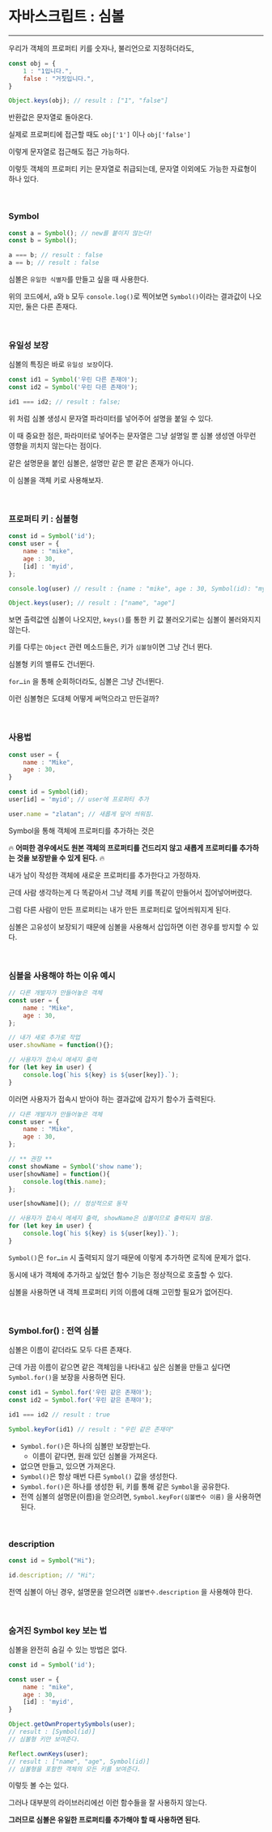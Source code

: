 # 자바스크립트 : 심볼

---

우리가 객체의 프로퍼티 키를 숫자나, 불리언으로 지정하더라도,

```jsx
const obj = {
	1 : "1입니다.",
	false : "거짓입니다.",
}

Object.keys(obj); // result : ["1", "false"]
```

반환값은 문자열로 돌아온다. 

실제로 프로퍼티에 접근할 때도 `obj['1']` 이나 `obj['false']` 

이렇게 문자열로 접근해도 접근 가능하다.

이렇듯 객체의 프로퍼티 키는 문자열로 취급되는데, 문자열 이외에도 가능한 자료형이 하나 있다.

<br>

### Symbol

```jsx
const a = Symbol(); // new를 붙이지 않는다!
const b = Symbol();

a === b; // result : false
a == b; // result : false
```

심볼은 `유일한 식별자`를 만들고 싶을 때 사용한다.

위의 코드에서, `a`와 `b` 모두 `console.log()`로 찍어보면 `Symbol()`이라는 결과값이 나오지만, 둘은 다른 존재다.

<br>

### 유일성 보장

심볼의 특징은 바로 `유일성 보장`이다.

```jsx
const id1 = Symbol('우린 다른 존재야');
const id2 = Symbol('우린 다른 존재야');

id1 === id2; // result : false;
```

위 처럼 심볼 생성시 문자열 파라미터를 넣어주어 설명을 붙일 수 있다.

이 때 중요한 점은, 파라미터로 넣어주는 문자열은 그냥 설명일 뿐 심볼 생성엔 아무런 영향을 끼치지 않는다는 점이다.

같은 설명문을 붙인 심볼은, 설명만 같은 뿐 같은 존재가 아니다.

이 심볼을 객체 키로 사용해보자.

<br>

### 프로퍼티 키 : 심볼형

```jsx
const id = Symbol('id');
const user = {
	name : "mike",
	age : 30,
	[id] : 'myid',
};

console.log(user) // result : {name : "mike", age : 30, Symbol(id): "myid"}

Object.keys(user); // result : ["name", "age"]
```

보면 출력값엔 심볼이 나오지만, `keys()`를 통한 키 값 불러오기로는 심볼이 불러와지지 않는다.

키를 다루는 `Object` 관련 메소드들은, 키가 `심볼형`이면 그냥 건너 뛴다.

심볼형 키의 밸류도 건너뛴다.

`for…in` 을 통해 순회하더라도, 심볼은 그냥 건너뛴다.

 이런 심볼형은 도대체 어떻게 써먹으라고 만든걸까?
 
 <br>

### 사용법

```jsx
const user = {
	name : "Mike",
	age : 30,
}

const id = Symbol(id);
user[id] = 'myid'; // user에 프로퍼티 추가

user.name = "zlatan"; // 새롭게 덮어 씌워짐.
```

Symbol을 통해 객체에 프로퍼티를 추가하는 것은

🔥 **어떠한 경우에서도 원본 객체의 프로퍼티를 건드리지 않고 새롭게 프로퍼티를 추가하는 것을 보장받을 수 있게 된다.** 🔥 

내가 남이 작성한 객체에 새로운 프로퍼티를 추가한다고 가정하자.

근데 사람 생각하는게 다 똑같아서 그냥 객체 키를 똑같이 만들어서 집어넣어버렸다.

그럼 다른 사람이 만든 프로퍼티는 내가 만든 프로퍼티로 덮어씌워지게 된다.

심볼은 고유성이 보장되기 때문에 심볼을 사용해서 삽입하면 이런 경우를 방지할 수 있다.

<br>

### 심볼을 사용해야 하는 이유 예시

```jsx
// 다른 개발자가 만들어놓은 객체
const user = {
	name : "Mike",
	age : 30,
};

// 내가 새로 추가로 작업
user.showName = function(){};

// 사용자가 접속시 메세지 출력 
for (let key in user) {
	console.log(`his ${key} is ${user[key]}.`);
}
```

이러면 사용자가 접속시 받아야 하는 결과값에 갑자기 함수가 출력된다.

```jsx
// 다른 개발자가 만들어놓은 객체
const user = {
	name : "Mike",
	age : 30,
};

// ** 권장 **
const showName = Symbol('show name');
user[showName] = function(){
	console.log(this.name);
};

user[showName](); // 정상적으로 동작

// 사용자가 접속시 메세지 출력, showName은 심볼이므로 출력되지 않음.
for (let key in user) {
	console.log(`his ${key} is ${user[key]}.`);
}
```

 

`Symbol()`은 `for…in` 시 출력되지 않기 때문에 이렇게 추가하면 로직에 문제가 없다.

동시에 내가 객체에 추가하고 싶었던 함수 기능은 정상적으로 호출할 수 있다.

심볼을 사용하면 내 객체 프로퍼티 키의 이름에 대해 고민할 필요가 없어진다.

<br>

### Symbol.for() : 전역 심볼

심볼은 이름이 같더라도 모두 다른 존재다. 

근데 가끔 이름이 같으면 같은 객체임을 나타내고 싶은 심볼을 만들고 싶다면 `Symbol.for()`을 보장을 사용하면 된다.

```jsx
const id1 = Symbol.for('우린 같은 존재야');
const id2 = Symbol.for('우린 같은 존재야');

id1 === id2 // result : true

Symbol.keyFor(id1) // result : "우린 같은 존재야"
```

- `Symbol.for()`은 하나의 심볼만 보장받는다.
    - 이름이 같다면, 원래 있던 심볼을 가져온다.
- 없으면 만들고, 있으면 가져온다.
- `Symbol()`은 항상 매번 다른 `Symbol()` 값을 생성한다.
- `Symbol.for()`은 하나를 생성한 뒤, 키를 통해 같은 `Symbol`을 공유한다.
- 전역 심볼의 설명문(이름)을 얻으려면, `Symbol.keyFor(심볼변수 이름)` 을 사용하면 된다.

<br>

### description

```jsx
const id = Symbol("Hi");

id.description; // "Hi";
```

전역 심볼이 아닌 경우, 설명문을 얻으려면 `심볼변수.description` 을 사용해야 한다.

<br>


### 숨겨진 Symbol key 보는 법

심볼을 완전히 숨길 수 있는 방법은 없다.

```jsx
const id = Symbol('id');

const user = {
	name : "mike",
	age : 30,
	[id] : 'myid',
}

Object.getOwnPropertySymbols(user);
// result : [Symbol(id)]
// 심볼형 키만 보여준다.

Reflect.ownKeys(user);
// result : ["name", "age", Symbol(id)]
// 심볼형을 포함한 객체의 모든 키를 보여준다.
```

이렇듯 볼 수는 있다.

그러나 대부분의 라이브러리에선 이런 함수들을 잘 사용하지 않는다.

**그러므로 심볼은 유일한 프로퍼티를 추가해야 할 때 사용하면 된다.**
